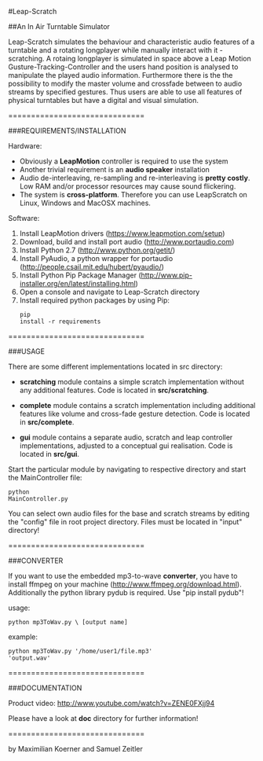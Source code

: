 
#Leap-Scratch


##An In Air Turntable Simulator




Leap-Scratch simulates the behaviour and characteristic audio features of a turntable and a rotating longplayer while manually interact with it - scratching. A rotaing longplayer is simulated in space above a Leap Motion Gusture-Tracking-Controller and the users hand position is analysed to manipulate the played audio information. Furthermore there is the the possibility to modify the master volume and crossfade between to audio streams by specified gestures. Thus users are able to use all features of physical turntables but have a digital and visual simulation.

==============================



###REQUIREMENTS/INSTALLATION


Hardware:

- Obviously a **LeapMotion** controller is required to use the system
- Another trivial requirement is an **audio speaker** installation 
- Audio de-interleaving, re-sampling and re-interleaving is **pretty costly**. Low RAM and/or processor resources may cause sound flickering.
- The system is **cross-platform**. Therefore you can use LeapScratch on Linux, Windows and MacOSX machines.


Software:

1. Install LeapMotion drivers (https://www.leapmotion.com/setup) 
2. Download, build and install port audio (http://www.portaudio.com)
3. Install Python 2.7 (http://www.python.org/getit/) 
4. Install PyAudio, a python wrapper for portaudio (http://people.csail.mit.edu/hubert/pyaudio/)
5. Install Python Pip Package Manager (http://www.pip-installer.org/en/latest/installing.html)
6. Open a console and navigate to Leap-Scratch directory
7. Install required python packages by using Pip: <pre><code>pip install -r requirements</pre></code>


==============================



###USAGE


There are some different implementations located in src directory:

- **scratching** module contains a simple scratch implementation without any additional features. Code is located in **src/scratching**.

- **complete** module contains a scratch implementation including additional features like volume and cross-fade gesture detection. Code is located in **src/complete**.
	
- **gui** module contains a separate audio, scratch and leap controller implementations, adjusted to a conceptual gui realisation.  Code is located in **src/gui**.


Start the particular module by navigating to respective directory and start the MainController file: <pre><code>python MainController.py</pre></code>

You can select own audio files for the base and scratch streams by editing the "config" file in root project directory. Files must be located in "input" directory! 


==============================



###CONVERTER


If you want to use the embedded mp3-to-wave **converter**, you have to install ffmpeg on your machine (http://www.ffmpeg.org/download.html). Additionally the python library pydub is required. Use "pip install pydub"!

usage:

<pre><code>python mp3ToWav.py \<path/to/input/mp3/file\> [output name]</pre></code>

example: <pre><code>python mp3ToWav.py '/home/user1/file.mp3' 'output.wav' </pre></code>

==============================



###DOCUMENTATION

Product video: http://www.youtube.com/watch?v=ZENE0FXjj94

Please have a look at **doc** directory for further information!

==============================

by Maximilian Koerner and Samuel Zeitler